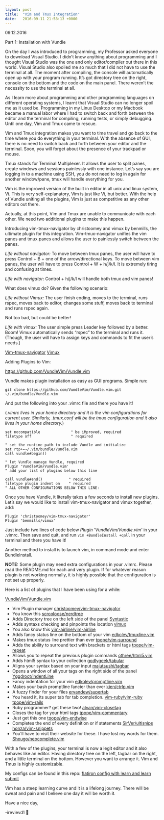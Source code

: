 ```yaml
---
layout: post
title:  "Vim and Tmux Integration"
date:   2016-09-11 21:58:13 +0000
---
```


09.12.2016

Part 1: Installation with Vundle

On the day I was introduced to programming, my Professor asked everyone to download Visual Studio.  I didn’t know anything about programming and I thought Visual Studio was the one and only editor/compiler out there in this world.  Visual Studio also spoiled me so much that I did not have to use the terminal at all.  The moment after compiling, the console will automatically open up with your program running.  It’s got directory tree on the right, console on the bottom and the code on the main panel.  There weren’t the necessity to use the terminal at all.

As I learn more about programming and other programming languages on different operating systems, I learnt that Visual Studio can no longer spoil me as it used be.  Programming in my Linux Desktop or my Macbook became a manual labor where I had to switch back and forth between the editor and the terminal for compiling, running tests, or simply debugging.  Until one day, Vim and Tmux came to rescue.  

Vim and Tmux integration makes you want to time travel and go back to the time where you do everything in your terminal.  With the absence of GUI, there is no need to switch back and forth between your editor and the terminal.  Soon, you will forget about the presence of your trackpad or mouse.  

Tmux stands for Terminal Multiplexer.  It allows the user to split panes, create windows and sessions painlessly with one instance.  Let’s say you are logging in to a machine using SSH, you do not need to log in again for another window/pane, tmux will handle everything for you.

Vim is the improved version of the built in editor in all unix and linux system, Vi.  This is very self-explanatory, Vim is just like Vi, but better.  With the help of Vundle uniting all the plugins, Vim is just as competitive as any other editors out there.

Actually, at this point, Vim and Tmux are unable to communicate with each other.  We need two additional plugins to make this happen.

Introducing vim-tmux-navigator by christoomey and vimux by benmills, the ultimate plugin for this integration.  Vim-tmux-navigator unifies the vim panes and tmux panes and allows the user to painlessly switch between the panes.  

*Life without navigator:* To move between tmux panes, the user will have to press Control + B + one of the arrow/directional keys.  To move between vim panes, the user will have to press Control + W + h/j/k/l.  It is extremely tiring and confusing at times.  

*Life with navigator:* Control + h/j/k/l will handle both tmux and vim panes!

What does vimux do? Given the following scenario:

*Life without Vimux:* The user finish coding, moves to the terminal, runs rspec, moves back to editor, changes some stuff, moves back to terminal and runs rspec again.

Not too bad, but could be better!

*Life with vimux:* The user simple press Leader key followed by a better.  Boom! Vimux automatically sends “rspec” to the terminal and runs it.
(Though, the user will have to assign keys and commands to fit the user’s needs.) 

[Vim-tmux-navigator](https://github.com/christoomey/vim-tmux-navigator)
[Vimux](https://github.com/benmills/vimux)

Adding Plugins to Vim:

https://github.com/VundleVim/Vundle.vim

Vundle makes plugin installation as easy as GUI programs.  Simple run:
```
git clone https://github.com/VundleVim/Vundle.vim.git ~/.vim/bundle/Vundle.vim
```
And put the following into your .vimrc file and there you have it!

(*.vimrc lives in your home directory and it is the vim configurations for current user.  Similarly, .tmux.conf will be the tmux configuration and it also lives in your home directory.*)

```
set nocompatible              " be iMproved, required
filetype off                  " required

" set the runtime path to include Vundle and initialize
set rtp+=~/.vim/bundle/Vundle.vim
call vundle#begin()

" let Vundle manage Vundle, required
Plugin 'VundleVim/Vundle.vim'
" add your list of plugins below this line

call vundle#end()            " required
filetype plugin indent on    " required
" ALL OTHER CONFIGURATIONS BELOW THIS LINE:
```

Once you have Vundle, it literally takes a few seconds to install new plugins.
Let’s say we would like to install vim-tmux-navigator and vimux together, add:
```
Plugin 'christoomey/vim-tmux-navigator'
Plugin 'benmills/vimux'
```
Just include two lines of code below *Plugin 'VundleVim/Vundle.vim'* in your .vimrc. Then save and quit, and run ```vim +BundleInstall +qall``` in your terminal and there you have it!

Another method to install is to launch vim, in command mode and enter BundleInstall.

**NOTE:**  Some plugin may need extra configurations in your .vimrc.  Please read the README.md for each and very plugin.  If for whatever reason plugin is not working normally, it is highly possible that the configuration is not set up properly.

Here is a list of plugins that I have been using for a while:

[VundleVim/Vundle.vim](https://github.com/VundleVim/Vundle.vim)
* Vim Plugin manager
[christoomey/vim-tmux-navigator](http://github.com/christoomey/vim-tmux-navigator)
* You know this
[scrooloose/nerdtree](http://github.com/scrooloose/nerdtree)
* Adds Directory tree on the left side of the panel
[Syntastic](http://github.com/scrooloose/syntastic)
* Adds syntaxs checking and pinpoints the location
[vimux](http://github.com/benmills/vimux)
* You also know this
[vim-airline/vim-airline](http://github.com/vim-airline/vim-airline)
* Adds fancy status line on the bottom of your vim
[edkolev/tmuxline.vim](http://github.com/vim-airline/vim-airline)
* Makes tmux status line prettier than ever
[tpope/vim-surround](http://github.com/tpope/vim-surround)
* Adds the ability to surround text with brackets or html tags
[tpope/vim-repeat](https://github.com/tpope/vim-repeat)
* Allows you to repeat the previous plugin commands
[othree/html5.vim](http://github.com/othree/html5.vim)
* Adds html5 syntax to your collection
[godlygeek/tabular](http://github.com/godlygeek/tabular)
* Aligns your syntax based on your input
[majutsushi/tagbar](http://github.com/majutsushi/tagbar)
* Opens a window of all your tags on the right side of the panel
[Yggdroot/indentLine](http://github.com/Yggdroot/indentLine)
* Fancy indentation for your vim
[edkolev/promptline.vim](http://github.com/edkolev/promptline.vim)
* Makes your bash promptline fancier than ever
[kien/ctrlp.vim](http://github.com/kien/ctrlp.vim)
* A fuzzy finder for your files
[ervandew/supertab](http://github.com/ervandew/supertab)
* You heard it, its super tab for tab completion.
[vim-ruby/vim-ruby](http://github.com/vim-ruby/vim-ruby)
[tpope/vim-rails](http://github.com/tpope/vim-rails)
* Ruby programmer? get these two!
[alvan/vim-closetag](http://github.com/alvan/vim-closetag)
* Closes the tag for your html tags
[tpope/vim-commentary](http://github.com/tpope/vim-commentary)
* Just get this one
[tpope/vim-endwise](http://github.com/tpope/vim-endwise)
* Completes the end of every definition or if statements
[SirVer/ultisnips](http://github.com/SirVer/ultisnips)
[honza/vim-snippets](http://github.com/honza/vim-snippets)
* You'll have to visit their website for these.  I have lost my words for them.
[Shougo/neocomplete.vim](http://github.com/Shougo/neocomplete.vim)

With a few of the plugins, your terminal is now a legit editor and it also behaves like an editor.  Having directory tree on the left, tagbar on the right, and a little terminal on the bottom.  However you want to arrange it.  Vim and Tmux is highly customizable.

My configs can be found in this repo: [flatiron config with learn and learn submit](http://https://github.com/irevived1/vim-tmux-config)

Vim has a steep learning curve and it is a lifelong journey.  There will be sweat and pain and I believe one day it will be worth it.

Have a nice day,

-irevievd1



